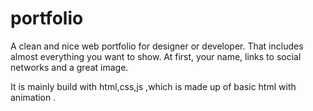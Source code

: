 # portfolio 

A clean and nice web portfolio for designer or developer. That includes almost everything you want to show. At first, your name, links to social networks and a great image.

 It is mainly build with html,css,js ,which is made up of basic html with animation .

 
